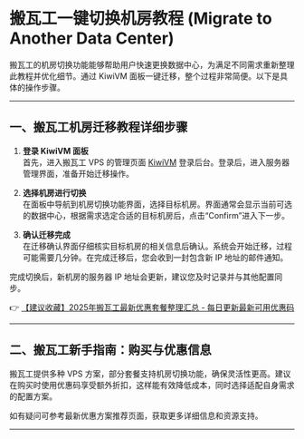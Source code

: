 # 搬瓦工一键切换机房教程 (Migrate to Another Data Center)

搬瓦工的机房切换功能能够帮助用户快速更换数据中心，为满足不同需求重新整理此教程并优化细节。通过 KiwiVM 面板一键迁移，整个过程非常简便。以下是具体的操作步骤。

---

## 一、搬瓦工机房迁移教程详细步骤

1. **登录 KiwiVM 面板**  
   首先，进入搬瓦工 VPS 的管理页面 [KiwiVM](https://bit.ly/banwagon) 登录后台。登录后，进入服务器管理界面，准备开始迁移操作。

2. **选择机房进行切换**  
   在面板中导航到机房切换功能界面，选择目标机房。界面通常会显示当前可选的数据中心，根据需求选定合适的目标机房后，点击“Confirm”进入下一步。

3. **确认迁移完成**  
   在迁移确认界面仔细核实目标机房的相关信息后确认。系统会开始迁移，过程可能需要几分钟。在完成迁移后，您会收到一封包含新 IP 地址的邮件通知。

完成切换后，新机房的服务器 IP 地址会更新，建议您及时记录并与其他配置同步。

👉 [【建议收藏】2025年搬瓦工最新优惠套餐整理汇总 - 每日更新最新可用优惠码](https://bit.ly/banwagon)

---

## 二、搬瓦工新手指南：购买与优惠信息

搬瓦工提供多种 VPS 方案，部分套餐支持机房切换功能，确保灵活性更高。建议在购买时使用优惠码享受额外折扣，这样能有效降低成本，同时选择适配自身需求的配置方案。

如有疑问可参考最新优惠方案推荐页面，获取更多详细信息和资源支持。

---